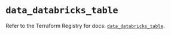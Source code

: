 # `data_databricks_table`

Refer to the Terraform Registry for docs: [`data_databricks_table`](https://registry.terraform.io/providers/databricks/databricks/1.77.0/docs/data-sources/table).
